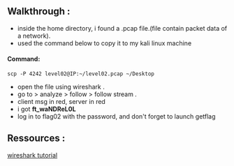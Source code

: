 ## Walkthrough :
- inside the home directory, i found a .pcap file.(file contain packet data of a network).
- used the command below to copy it to my kali linux machine
#### Command:
```
scp -P 4242 level02@IP:~/level02.pcap ~/Desktop
```
- open the file using wireshark .
- go to > analyze > follow > follow stream .
- client msg in red, server in red
- i got **ft_waNDReL0L**
- log in to flag02 with the password, and don't forget to launch getflag

## Ressources :
[wireshark tutorial](https://resources.infosecinstitute.com/topic/pcap-analysis-basics-with-wireshark/)